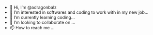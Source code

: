 - 👋 Hi, I’m @adragonbalz
- 👀 I’m interested in softwares and coding to work with in my new job...
- 🌱 I’m currently learning coding...
- 💞️ I’m looking to collaborate on ...
- 📫 How to reach me ...

<!---
adragonbalz/adragonbalz is a ✨ special ✨ repository because its `README.md` (this file) appears on your GitHub profile.
You can click the Preview link to take a look at your changes.
--->
